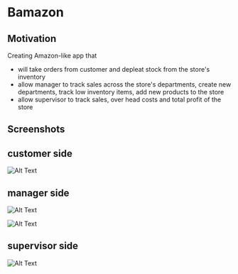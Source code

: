 # Bamazon
## Motivation
Creating Amazon-like app that
 * will take orders from customer and depleat stock from the store's inventory
 * allow manager to track sales across the store's departments, create new departments, track low inventory items, add new products to the store
 * allow supervisor to track sales, over head costs and total profit of the store
 
## Screenshots
 ## customer side
  ![Alt Text](https://user-images.githubusercontent.com/47117323/59130806-7971f580-893e-11e9-874a-84ae68b4c2a6.gif)
  
  ## manager side
  ![Alt Text](https://user-images.githubusercontent.com/47117323/59132206-8b559780-8942-11e9-824c-bd70534acedf.gif)
  
  ![Alt Text](https://user-images.githubusercontent.com/47117323/59132208-8db7f180-8942-11e9-9d54-386f4e76fdfc.gif)
  
  ## supervisor side
  
  ![Alt Text](https://user-images.githubusercontent.com/47117323/59132461-4120e600-8943-11e9-9366-cffa1001f810.gif)
